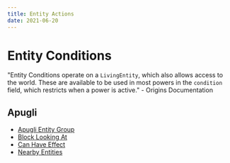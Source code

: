 ```yaml
---
title: Entity Actions
date: 2021-06-20
---
```


# Entity Conditions

"Entity Conditions operate on a `LivingEntity`, which also allows access to the world. These are available to be used in most powers in the `condition` field, which restricts when a power is active." - Origins Documentation

## Apugli
* [Apugli Entity Group](entity_group)
* [Block Looking At](block_looking_at)
* [Can Have Effect](can_have_effect)
* [Nearby Entities](nearby_entities)